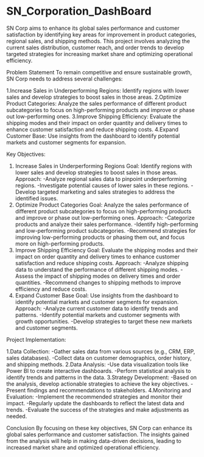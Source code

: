 # SN_Corporation_DashBoard
SN Corp aims to enhance its global sales performance and customer satisfaction by identifying key areas for improvement in product categories, regional sales, and shipping methods. This project involves analyzing the current sales distribution, customer reach, and order trends to develop targeted strategies for increasing market share and optimizing operational efficiency.

Problem Statement
To remain competitive and ensure sustainable growth, SN Corp needs to address several challenges:

1.Increase Sales in Underperforming Regions: Identify regions with lower sales and develop strategies to boost sales in those areas.
2.Optimize Product Categories: Analyze the sales performance of different product subcategories to focus on high-performing products and improve or phase out low-performing ones.
3.Improve Shipping Efficiency: Evaluate the shipping modes and their impact on order quantity and delivery times to enhance customer satisfaction and reduce shipping costs.
4.Expand Customer Base: Use insights from the dashboard to identify potential markets and customer segments for expansion.

Key Objectives:
1. Increase Sales in Underperforming Regions
Goal: Identify regions with lower sales and develop strategies to boost sales in those areas.
Approach:
  -Analyze regional sales data to pinpoint underperforming regions.
  -Investigate potential causes of lower sales in these regions.
  -Develop targeted marketing and sales strategies to address the identified issues.
2. Optimize Product Categories
Goal: Analyze the sales performance of different product subcategories to focus on high-performing products and improve or phase out low-performing ones.
Approach:
  -Categorize products and analyze their sales performance.
  -Identify high-performing and low-performing product subcategories.
  -Recommend strategies for improving low-performing products or phasing them out, and focus more on high-performing products.
3. Improve Shipping Efficiency
Goal: Evaluate the shipping modes and their impact on order quantity and delivery times to enhance customer satisfaction and reduce shipping costs.
Approach:
  -Analyze shipping data to understand the performance of different shipping modes.
  -Assess the impact of shipping modes on delivery times and order quantities.
  -Recommend changes to shipping methods to improve efficiency and reduce costs.
4. Expand Customer Base
Goal: Use insights from the dashboard to identify potential markets and customer segments for expansion.
Approach:
   -Analyze current customer data to identify trends and patterns.
   -Identify potential markets and customer segments with growth opportunities.
  -Develop strategies to target these new markets and customer segments.

Project Implementation:

1.Data Collection:
  -Gather sales data from various sources (e.g., CRM, ERP, sales databases).
  -Collect data on customer demographics, order history, and shipping methods.
2.Data Analysis:
  -Use data visualization tools like Power BI to create interactive dashboards.
  -Perform statistical analysis to identify trends and patterns in the data.
3.Strategy Development:
  -Based on the analysis, develop actionable strategies to achieve the key objectives.
  -Present findings and recommendations to stakeholders.
4.Monitoring and Evaluation:
  -Implement the recommended strategies and monitor their impact.
  -Regularly update the dashboards to reflect the latest data and trends.
  -Evaluate the success of the strategies and make adjustments as needed.
  
Conclusion
By focusing on these key objectives, SN Corp can enhance its global sales performance and customer satisfaction. The insights gained from the analysis will help in making data-driven decisions, leading to increased market share and optimized operational efficiency.
